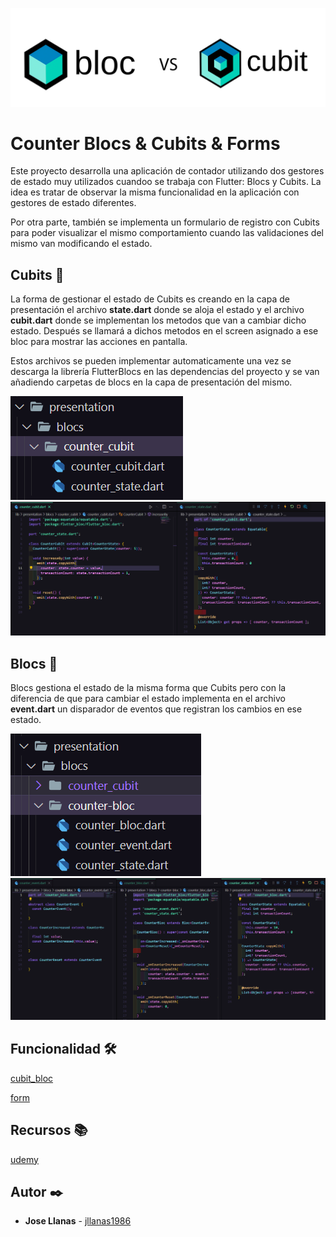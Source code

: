 ![logo](./assets/logo.png)
# Counter Blocs & Cubits & Forms 

Este proyecto desarrolla una aplicación de contador utilizando dos gestores de estado muy utilizados cuandoo se trabaja con Flutter: Blocs y Cubits. La idea es tratar de observar la misma funcionalidad en la aplicación con gestores de estado diferentes.

Por otra parte, también se implementa un formulario de registro con Cubits para poder visualizar el mismo comportamiento cuando las validaciones del mismo van modificando el estado.

## Cubits 📂

La forma de gestionar el estado de Cubits es creando en la capa de presentación el archivo **state.dart** donde se aloja el estado y el archivo **cubit.dart** donde se implementan los metodos que van a cambiar dicho estado. Después se llamará a dichos metodos en el screen asignado a ese bloc para mostrar las acciones en pantalla.

Estos archivos se pueden implementar automaticamente una vez se descarga la librería FlutterBlocs en las dependencias del proyecto y se van añadiendo carpetas de blocs en la capa de presentación del mismo.

![logo](./assets/cubit.png)
![logo](./assets/cubits%20files.png)

## Blocs 📂

Blocs gestiona el estado de la misma forma que Cubits pero con la diferencia de que para cambiar el estado implementa en el archivo **event.dart** un disparador de eventos que registran los cambios en ese estado.

![logo](./assets/blocs.png)
![logo](./assets/blocs%20files.png)

## Funcionalidad 🛠️




[cubit_bloc](https://github.com/jllanas1986/Flutter-Blocs-Cubits-Forms-app/assets/122029674/59aa4161-34b8-466f-9de2-6668369757f1)






[form](https://github.com/jllanas1986/Flutter-Blocs-Cubits-Forms-app/assets/122029674/6f2ba272-8a09-4948-9cbe-a7b1e20d3716)








## Recursos 📚

[udemy](https://www.udemy.com/)


## Autor ✒️

- **Jose Llanas** - [jllanas1986](https://github.com/jllanas1986)









